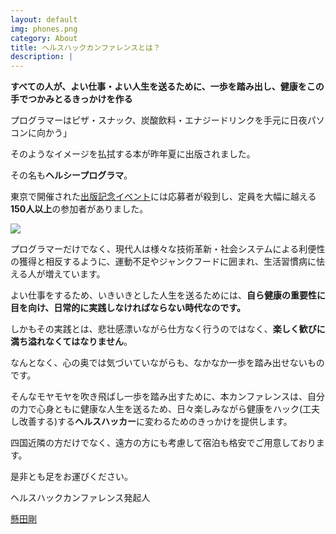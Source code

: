 ```yaml
---
layout: default
img: phones.png
category: About
title: ヘルスハックカンファレンスとは？
description: |
---
```


**すべての人が、よい仕事・よい人生を送るために、一歩を踏み出し、健康をこの手でつかみとるきっかけを作る**

プログラマーはピザ・スナック、炭酸飲料・エナジードリンクを手元に日夜パソコンに向かう」

そのようなイメージを払拭する本が昨年夏に出版されました。

その名も**ヘルシープログラマ**。

東京で開催された[出版記念イベント](http://connpass.com/event/18312/)には応募者が殺到し、定員を大幅に越える**150人以上**の参加者がありました。

<a rel="nofollow" href="http://www.amazon.co.jp/gp/product/4873117283/ref=as_li_ss_il?ie=UTF8&camp=247&creative=7399&creativeASIN=4873117283&linkCode=as2&tag=giantech-22"><img border="0" src="http://ws-fe.amazon-adsystem.com/widgets/q?_encoding=UTF8&ASIN=4873117283&Format=_SL250_&ID=AsinImage&MarketPlace=JP&ServiceVersion=20070822&WS=1&tag=giantech-22" ></a><img src="http://ir-jp.amazon-adsystem.com/e/ir?t=giantech-22&l=as2&o=9&a=4873117283" width="1" height="1" border="0" alt="" style="border:none !important; margin:0px !important;" />

プログラマーだけでなく、現代人は様々な技術革新・社会システムによる利便性の獲得と相反するように、運動不足やジャンクフードに囲まれ、生活習慣病に怯える人が増えています。

よい仕事をするため、いきいきとした人生を送るためには、**自ら健康の重要性に目を向け、日常的に実践しなければならない時代なのです。**

しかもその実践とは、悲壮感漂いながら仕方なく行うのではなく、**楽しく歓びに満ち溢れなくてはなりません**。

なんとなく、心の奥では気づいていながらも、なかなか一歩を踏み出せないものです。

そんなモヤモヤを吹き飛ばし一歩を踏み出すために、本カンファレンスは、自分の力で心身ともに健康な人生を送るため、日々楽しみながら健康をハック(工夫し改善する)する**ヘルスハッカー**に変わるためのきっかけを提供します。

四国近隣の方だけでなく、遠方の方にも考慮して宿泊も格安でご用意しております。

是非とも足をお運びください。

ヘルスハックカンファレンス発起人

[懸田剛](http://twitter.com/kkd)

